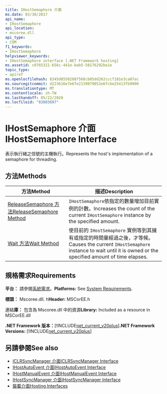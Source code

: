 ```yaml
---
title: IHostSemaphore 介面
ms.date: 03/30/2017
api_name:
- IHostSemaphore
api_location:
- mscoree.dll
api_type:
- COM
f1_keywords:
- IHostSemaphore
helpviewer_keywords:
- IHostSemaphore interface [.NET Framework hosting]
ms.assetid: c0765321-656c-441e-bab5-58176292be1e
topic_type:
- apiref
ms.openlocfilehash: 8345d85502087568cb05dd262cccf181e3ca07ac
ms.sourcegitcommit: d223616e7e6fe2139079052e6fcbe25413fb9900
ms.translationtype: MT
ms.contentlocale: zh-TW
ms.lasthandoff: 05/22/2020
ms.locfileid: "83803697"
---
```

# <a name="ihostsemaphore-interface"></a><span data-ttu-id="f8d89-102">IHostSemaphore 介面</span><span class="sxs-lookup"><span data-stu-id="f8d89-102">IHostSemaphore Interface</span></span>
<span data-ttu-id="f8d89-103">表示執行緒之信號的主機執行。</span><span class="sxs-lookup"><span data-stu-id="f8d89-103">Represents the host's implementation of a semaphore for threading.</span></span>  
  
## <a name="methods"></a><span data-ttu-id="f8d89-104">方法</span><span class="sxs-lookup"><span data-stu-id="f8d89-104">Methods</span></span>  
  
|<span data-ttu-id="f8d89-105">方法</span><span class="sxs-lookup"><span data-stu-id="f8d89-105">Method</span></span>|<span data-ttu-id="f8d89-106">描述</span><span class="sxs-lookup"><span data-stu-id="f8d89-106">Description</span></span>|  
|------------|-----------------|  
|[<span data-ttu-id="f8d89-107">ReleaseSemaphore 方法</span><span class="sxs-lookup"><span data-stu-id="f8d89-107">ReleaseSemaphore Method</span></span>](ihostsemaphore-releasesemaphore-method.md)|<span data-ttu-id="f8d89-108">`IHostSemaphore`依指定的數量增加目前實例的計數。</span><span class="sxs-lookup"><span data-stu-id="f8d89-108">Increases the count of the current `IHostSemaphore` instance by the specified amount.</span></span>|  
|[<span data-ttu-id="f8d89-109">Wait 方法</span><span class="sxs-lookup"><span data-stu-id="f8d89-109">Wait Method</span></span>](ihostsemaphore-wait-method.md)|<span data-ttu-id="f8d89-110">使目前的 `IHostSemaphore` 實例等到其擁有或指定的時間量經過之後，才等候。</span><span class="sxs-lookup"><span data-stu-id="f8d89-110">Causes the current `IHostSemaphore` instance to wait until it is owned or the specified amount of time elapses.</span></span>|  
  
## <a name="requirements"></a><span data-ttu-id="f8d89-111">規格需求</span><span class="sxs-lookup"><span data-stu-id="f8d89-111">Requirements</span></span>  
 <span data-ttu-id="f8d89-112">**平台：** 請參閱[系統需求](../../get-started/system-requirements.md)。</span><span class="sxs-lookup"><span data-stu-id="f8d89-112">**Platforms:** See [System Requirements](../../get-started/system-requirements.md).</span></span>  
  
 <span data-ttu-id="f8d89-113">**標頭：** Mscoree.dll. h</span><span class="sxs-lookup"><span data-stu-id="f8d89-113">**Header:** MSCorEE.h</span></span>  
  
 <span data-ttu-id="f8d89-114">連結**庫：** 包含為 Mscoree.dll 中的資源</span><span class="sxs-lookup"><span data-stu-id="f8d89-114">**Library:** Included as a resource in MSCorEE.dll</span></span>  
  
 <span data-ttu-id="f8d89-115">**.NET Framework 版本：**[!INCLUDE[net_current_v20plus](../../../../includes/net-current-v20plus-md.md)]</span><span class="sxs-lookup"><span data-stu-id="f8d89-115">**.NET Framework Versions:** [!INCLUDE[net_current_v20plus](../../../../includes/net-current-v20plus-md.md)]</span></span>  
  
## <a name="see-also"></a><span data-ttu-id="f8d89-116">另請參閱</span><span class="sxs-lookup"><span data-stu-id="f8d89-116">See also</span></span>

- [<span data-ttu-id="f8d89-117">ICLRSyncManager 介面</span><span class="sxs-lookup"><span data-stu-id="f8d89-117">ICLRSyncManager Interface</span></span>](iclrsyncmanager-interface.md)
- [<span data-ttu-id="f8d89-118">IHostAutoEvent 介面</span><span class="sxs-lookup"><span data-stu-id="f8d89-118">IHostAutoEvent Interface</span></span>](ihostautoevent-interface.md)
- [<span data-ttu-id="f8d89-119">IHostManualEvent 介面</span><span class="sxs-lookup"><span data-stu-id="f8d89-119">IHostManualEvent Interface</span></span>](ihostmanualevent-interface.md)
- [<span data-ttu-id="f8d89-120">IHostSyncManager 介面</span><span class="sxs-lookup"><span data-stu-id="f8d89-120">IHostSyncManager Interface</span></span>](ihostsyncmanager-interface.md)
- [<span data-ttu-id="f8d89-121">裝載介面</span><span class="sxs-lookup"><span data-stu-id="f8d89-121">Hosting Interfaces</span></span>](hosting-interfaces.md)
